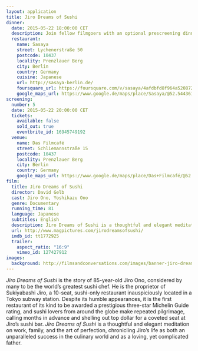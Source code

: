 ```yaml
---
layout: application
title: Jiro Dreams of Sushi
dinner:
  date: 2015-05-22 18:00:00 CET
  description: Join fellow filmgoers with an optional prescreening dinner at *Sasaya*—one of Berlin’s finest Japanese restaurants serving an authentic selection of fresh sushi and seasonal dishes.
  restaurant:
    name: Sasaya
    street: Lychenerstraße 50
    postcode: 10437
    locality: Prenzlauer Berg
    city: Berlin
    country: Germany
    cuisine: Japanese
    url: http://sasaya-berlin.de/
    foursquare_url: https://foursquare.com/v/sasaya/4afdbfd8f964a520872a22e3
    google_maps_url: https://www.google.de/maps/place/Sasaya/@52.544361,13.418525,17z/data=!3m1!4b1!4m2!3m1!1s0x47a84dff7fc65425:0xa5112b5e44056103
screening:
  number: 5
  date: 2015-05-22 20:00:00 CET
  tickets:
    available: false
    sold_out: true
    eventbrite_id: 16945749192
  venue:
    name: Das Filmcafé
    street: Schliemannstraße 15
    postcode: 10437
    locality: Prenzlauer Berg
    city: Berlin
    country: Germany
    google_maps_url: https://www.google.de/maps/place/Das+Filmcafé/@52.543592,13.41985,17z/data=!4m6!1m3!3m2!1s0x47a84dff985f5863:0x6730066f8aa942d6!2sDas+Filmcafé!3m1!1s0x47a84dff985f5863:0x6730066f8aa942d6
film:
  title: Jiro Dreams of Sushi
  director: David Gelb
  cast: Jiro Ono, Yoshikazu Ono
  genre: Documentary
  running_time: 81
  language: Japanese
  subtitles: English
  description: Jiro Dreams of Sushi is a thoughtful and elegant meditation on work, family, and the art of perfection, chronicling Jiro Ono’s life as both an unparalleled success in the culinary world and as a loving, yet complicated father.
  url: http://www.magpictures.com/jirodreamsofsushi/
  imdb_id: tt1772925
  trailer:
    aspect_ratio: "16:9"
    vimeo_id: 127427912
images:
  background: http://filmsandconversations.com/images/banner-jiro-dreams-of-sushi.jpg
---
```

*Jiro Dreams of Sushi* is the story of 85-year-old Jiro Ono, considered by many to be the world’s greatest sushi chef.  He is the proprietor of Sukiyabashi Jiro, a 10-seat, sushi-only restaurant inauspiciously located in a Tokyo subway station.  Despite its humble appearances, it is the first restaurant of its kind to be awarded a prestigious three-star Michelin Guide rating, and sushi lovers from around the globe make repeated pilgrimage, calling months in advance and shelling out top dollar for a coveted seat at Jiro’s sushi bar.  *Jiro Dreams of Sushi* is a thoughtful and elegant meditation on work, family, and the art of perfection, chronicling Jiro’s life as both an unparalleled success in the culinary world and as a loving, yet complicated father.
